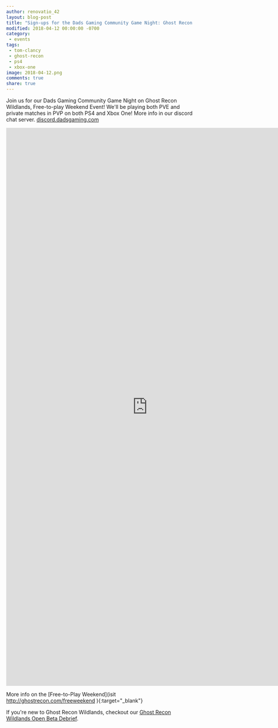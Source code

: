 ```yaml
---
author: renovatio_42
layout: blog-post
title: "Sign-ups for the Dads Gaming Community Game Night: Ghost Recon Wildlands"
modified: 2018-04-12 00:00:00 -0700
category:
 - events
tags:
 - tom-clancy
 - ghost-recon
 - ps4
 - xbox-one
image: 2018-04-12.png
comments: true
share: true
---
```


Join us for our Dads Gaming Community Game Night on Ghost Recon Wildlands, Free-to-play Weekend Event! We'll be playing both PVE and private matches in PVP on both PS4 and Xbox One! More info in our discord chat server. [discord.dadsgaming.com](http://discord.dadsgaming.com)

<iframe src="https://docs.google.com/forms/d/e/1FAIpQLSd9j2ZoqtHJnRlrI2b2aPgrsnpATb3e6z_NPrJwA-E6NSFmMQ/viewform?embedded=true" width="760" height="1500" frameborder="0" marginheight="0" marginwidth="0">Loading...</iframe>

More info on the [Free-to-Play Weekend](isit http://ghostrecon.com/freeweekend ){:target="_blank"}

If you're new to Ghost Recon Wildlands, checkout our [Ghost Recon Wildlands Open Beta Debrief](http://dadsgaming.com/games/2017/03/06/Ghost-Recon-Wildlands-Beta-Debriefing/).

</p>
